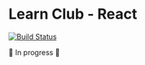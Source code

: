 # Learn Club - React

[![Build Status](https://travis-ci.org/skippednote/learn-club-react.svg?branch=master)](https://travis-ci.org/skippednote/learn-club-react)

🚫 In progress 🚫
